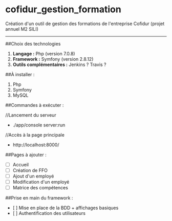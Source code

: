 # cofidur_gestion_formation
Création d'un outil de gestion des formations de l'entreprise Cofidur (projet annuel M2 SILI)

---

##Choix des technologies

1. **Langage :** Php (version 7.0.8)
2. **Framework :** Symfony (version 2.8.12)
3. **Outils complémentaires :** Jenkins ? Travis ?

##À installer :

1. Php
2. Symfony
3. MySQL

##Commandes à exécuter :

//Lancement du serveur
- ./app/console server:run

//Accès à la page principale
- http://localhost:8000/

##Pages à ajouter :
- [ ] Accueil
- [ ] Création de FFO
- [ ] Ajout d'un employé
- [ ] Modification d'un employé
- [ ] Matrice des compétences

##Prise en main du framework :
- [ ] Mise en place de la BDD + affichages basiques
- [ ] Authentification des utilisateurs
